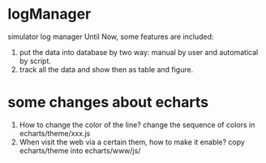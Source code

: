 # logManager
simulator log manager
Until Now, some features are included:
1) put the data into database by two way: manual by user and automatical by script.
2) track all the data and show then as table and figure.

# some changes about echarts
1) How to change the color of the line?
change the sequence of colors in echarts/theme/xxx.js
2) When visit the web via a certain them, how to make it enable?
copy echarts/theme into echarts/www/js/

